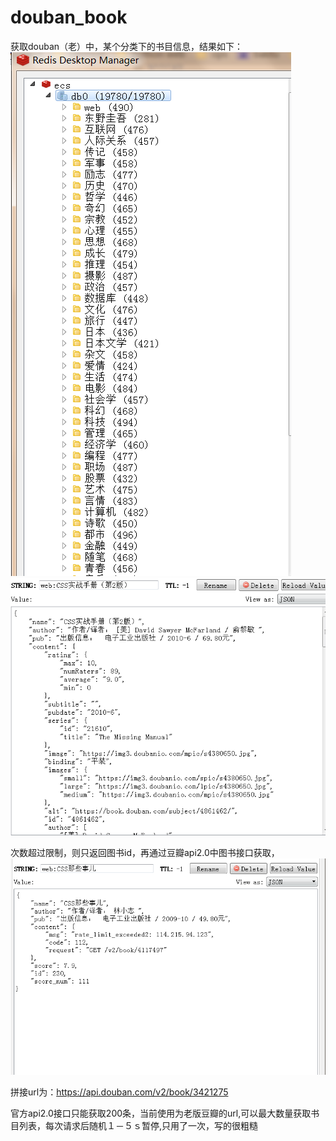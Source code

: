 # douban_book
  获取douban（老）中，某个分类下的书目信息，结果如下：
![image](https://github.com/vermouth1994/douban_book/blob/master/images/redis.png)
![image](https://github.com/vermouth1994/douban_book/blob/master/images/content.png)

  次数超过限制，则只返回图书id，再通过豆瓣api2.0中图书接口获取，![image](https://github.com/vermouth1994/douban_book/blob/master/images/content_error.png)

  拼接url为：https://api.douban.com/v2/book/3421275

  官方api2.0接口只能获取200条，当前使用为老版豆瓣的url,可以最大数量获取书目列表，每次请求后随机１－５ｓ暂停,只用了一次，写的很粗糙
